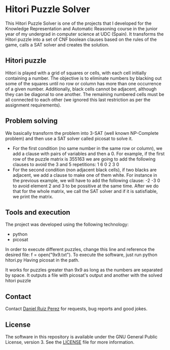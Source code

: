 Hitori Puzzle Solver
============

This Hitori Puzzle Solver is one of the projects that I developed for the Knowledge Representation and Automatic Reasoning course in the junior year of my undergrad in computer science at UDC (Spain). It transforms the Hitori puzzle into a set of CNF boolean clauses based on the rules of the game, calls a SAT solver and creates the solution.


## Hitori puzzle

Hitori is played with a grid of squares or cells, with each cell initially containing a number. The objective is to eliminate numbers by blacking out some of the squares until no row or column has more than one occurrence of a given number. Additionally, black cells cannot be adjacent, although they can be diagonal to one another. The remaining numbered cells must be all connected to each other (we ignored this last restriction as per the assignment requirements).


## Problem solving

We basically transform the problem into 3-SAT (well known NP-Complete problem) and then use a SAT solver called picosat to solve it.
- For the first condition (no same number in the same row or column), we add a clause with pairs of variables and then a 0. For example, if the first row of the puzzle matrix is 
355163 
we are going to add the following clauses to avoid the 3 and 5 repetitions:
1 6 0 
2 3 0 
- For the second condition (non adjacent black cells), if two blacks are adjacent, we add a clause to make one of them white. For instance in the previous example, we will have to add the following clause:
-2 -3 0
to avoid element 2 and 3 to be possitive at the same time.
After we do that for the whole matrix, we call the SAT solver and if it is satisfiable, we print the matrix.


## Tools and execution

The project was developed using the following technology:

- python
- picosat

In order to execute different puzzles, change this line and reference the desired file: f = open("9x9.txt").
To execute the software, just run
python hitori.py
Having picosat in the path.

It works for puzzles greater than 9x9 as long as the numbers are separated by space.
It outputs a file with picosat's output and another with the solved hitori puzzle


## Contact

Contact [Daniel Ruiz Perez](mailto:druiz072@fiu.edu) for requests, bug reports and good jokes.


## License

The software in this repository is available under the GNU General Public License, version 3. See the [LICENSE](https://github.com/DaniRuizPerez/TheoryOfComputationImplementations/blob/master/LICENSE) file for more information.
